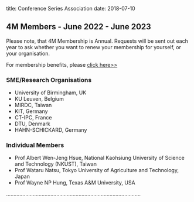 title: Conference Series Association 
date: 2018-07-10

## 4M Members - June 2022 - June 2023

Please note, that 4M Membership is Annual. Requests will be sent out each year to ask whether you want to renew your membership for yourself, or your organisation.

For membership benefits, please <a href="/join4m.html">click here>></a> 

### SME/Research Organisations

 - University of Birmingham, UK
 - KU Leuven, Belgium
 - MIRDC, Taiwan
 - KIT, Germany
 - CT-IPC, France
 - DTU, Denmark
 - HAHN-SCHICKARD, Germany

### Individual Members

 - Prof Albert Wen-Jeng Hsue, National Kaohsiung University of Science and Technology (NKUST), Taiwan
 - Prof Wataru Natsu, Tokyo University of Agriculture and Technology, Japan
 - Prof Wayne NP Hung, Texas A&M University, USA

...........................................................................................
